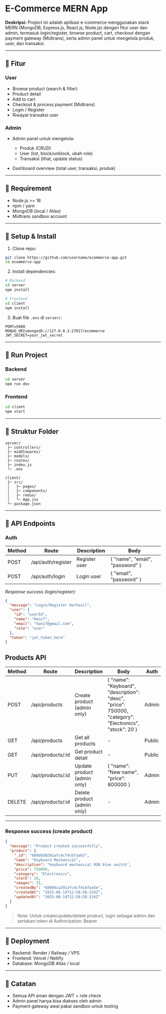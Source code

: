 # E-Commerce MERN App

**Deskripsi:**
Project ini adalah aplikasi e-commerce menggunakan stack MERN (MongoDB, Express.js, React.js, Node.js) dengan fitur user dan admin, termasuk login/register, browse product, cart, checkout dengan payment gateway (Midtrans), serta admin panel untuk mengelola produk, user, dan transaksi.

---

## 🔹 Fitur

### User

* Browse product (search & filter)
* Product detail
* Add to cart
* Checkout & process payment (Midtrans)
* Login / Register
* Riwayat transaksi user

### Admin

* Admin panel untuk mengelola:

  * Produk (CRUD)
  * User (list, block/unblock, ubah role)
  * Transaksi (lihat, update status)
* Dashboard overview (total user, transaksi, produk)

---

## 🔹 Requirement

* Node.js >= 18
* npm / yarn
* MongoDB (local / Atlas)
* Midtrans sandbox account

---

## 🔹 Setup & Install

1. Clone repo:

```bash
git clone https://github.com/username/ecommerce-app.git
cd ecommerce-app
```

2. Install dependencies:

```bash
# Backend
cd server
npm install

# Frontend
cd client
npm install
```

3. Buat file `.env` di `server/`:

```
PORT=5000
MONGO_URI=mongodb://127.0.0.1:27017/ecommerce
JWT_SECRET=your_jwt_secret
```

---

## 🔹 Run Project

### Backend

```bash
cd server
npm run dev
```

### Frontend

```bash
cd client
npm start
```

---

## 🔹 Struktur Folder

```
server/
 ├─ controllers/
 ├─ middlewares/
 ├─ models/
 ├─ routes/
 ├─ index.js
 └─ .env

client/
 ├─ src/
 │   ├─ pages/
 │   ├─ components/
 │   ├─ redux/
 │   └─ App.jsx
 └─ package.json
```

---

## 🔹 API Endpoints

### Auth

| Method | Route              | Description   | Body                            |
| ------ | ------------------ | ------------- | ------------------------------- |
| POST   | /api/auth/register | Register user | { "name", "email", "password" } |
| POST   | /api/auth/login    | Login user    | { "email", "password" }         |

*Response success (login/register):*

```json
{
  "message": "Login/Register berhasil",
  "user": {
    "id": "userId",
    "name": "Hanif",
    "email": "hanif@gmail.com",
    "role": "user"
  },
  "token": "jwt_token_here"
}
```

## Products API

| Method | Route              | Description                 | Body                                                                                                                                     | Auth   |
| ------ | ------------------ | --------------------------- | ---------------------------------------------------------------------------------------------------------------------------------------- | ------ |
| POST   | /api/products      | Create product (admin only)  | { "name": "Keyboard", "description": "desc", "price": 750000, "category": "Electronics", "stock": 20 }                                 | Admin  |
| GET    | /api/products      | Get all products             | -                                                                                                                                       | Public |
| GET    | /api/products/:id  | Get product detail           | -                                                                                                                                       | Public |
| PUT    | /api/products/:id  | Update product (admin only)  | { "name": "New name", "price": 800000 }                                                                                                | Admin  |
| DELETE | /api/products/:id  | Delete product (admin only)  | -                                                                                                                                       | Admin  |

---

### Response success (create product)

```json
{
  "message": "Product created successfully",
  "product": {
    "_id": "689ddd9291afc4cf4cbfaa63",
    "name": "Keyboard Mechanical",
    "description": "Keyboard mechanical RGB blue switch",
    "price": 750000,
    "category": "Electronics",
    "stock": 20,
    "images": [],
    "createdBy": "689ddca291afc4cf4cbfaa5e",
    "createdAt": "2025-08-14T12:58:58.516Z",
    "updatedAt": "2025-08-14T12:58:58.516Z"
  }
}
```

> Note: Untuk create/update/delete product, login sebagai admin dan sertakan token di Authorization: Bearer <jwt>


---

## 🔹 Deployment

* Backend: Render / Railway / VPS
* Frontend: Vercel / Netlify
* Database: MongoDB Atlas / local

---

## 🔹 Catatan

* Semua API aman dengan JWT + role check
* Admin panel hanya bisa diakses oleh admin
* Payment gateway awal pakai sandbox untuk testing
